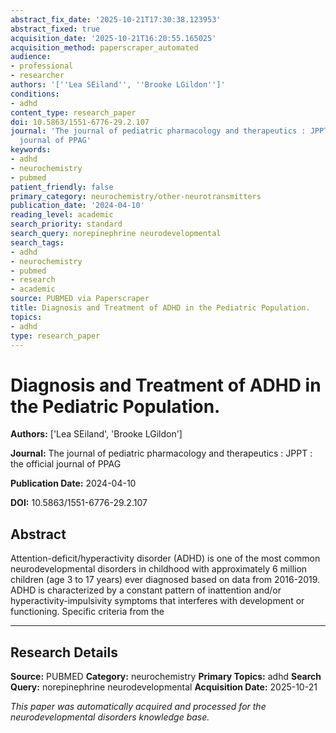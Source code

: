 ```yaml
---
abstract_fix_date: '2025-10-21T17:30:38.123953'
abstract_fixed: true
acquisition_date: '2025-10-21T16:20:55.165025'
acquisition_method: paperscraper_automated
audience:
- professional
- researcher
authors: '[''Lea SEiland'', ''Brooke LGildon'']'
conditions:
- adhd
content_type: research_paper
doi: 10.5863/1551-6776-29.2.107
journal: 'The journal of pediatric pharmacology and therapeutics : JPPT : the official
  journal of PPAG'
keywords:
- adhd
- neurochemistry
- pubmed
patient_friendly: false
primary_category: neurochemistry/other-neurotransmitters
publication_date: '2024-04-10'
reading_level: academic
search_priority: standard
search_query: norepinephrine neurodevelopmental
search_tags:
- adhd
- neurochemistry
- pubmed
- research
- academic
source: PUBMED via Paperscraper
title: Diagnosis and Treatment of ADHD in the Pediatric Population.
topics:
- adhd
type: research_paper
---
```


# Diagnosis and Treatment of ADHD in the Pediatric Population.

**Authors:** ['Lea SEiland', 'Brooke LGildon']

**Journal:** The journal of pediatric pharmacology and therapeutics : JPPT : the official journal of PPAG

**Publication Date:** 2024-04-10

**DOI:** 10.5863/1551-6776-29.2.107

## Abstract

Attention-deficit/hyperactivity disorder (ADHD) is one of the most common neurodevelopmental disorders in childhood with approximately 6 million children (age 3 to 17 years) ever diagnosed based on data from 2016-2019. ADHD is characterized by a constant pattern of inattention and/or hyperactivity-impulsivity symptoms that interferes with development or functioning. Specific criteria from the 

---

## Research Details

**Source:** PUBMED
**Category:** neurochemistry
**Primary Topics:** adhd
**Search Query:** norepinephrine neurodevelopmental
**Acquisition Date:** 2025-10-21

*This paper was automatically acquired and processed for the neurodevelopmental disorders knowledge base.*
